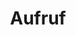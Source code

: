 ---
title: Aufruf
layout: category
permalink: /categories/aufruf/
taxonomy: aufruf
#entries_layout: grid
sidebar:
  nav: "docs"
---